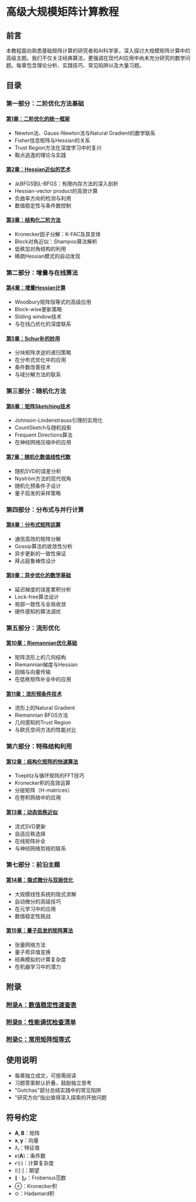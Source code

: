 # 高级大规模矩阵计算教程

## 前言

本教程面向熟悉基础矩阵计算的研究者和AI科学家，深入探讨大规模矩阵计算中的高级主题。我们不仅关注经典算法，更强调在现代AI应用中尚未充分研究的数学问题。每章包含理论分析、实践技巧、常见陷阱以及大量习题。

## 目录

### 第一部分：二阶优化方法基础

#### [第1章：二阶优化的统一框架](chapter1.md)
- Newton法、Gauss-Newton法与Natural Gradient的数学联系
- Fisher信息矩阵与Hessian的关系
- Trust Region方法在深度学习中的复兴
- 鞍点逃逸的理论与实践

#### [第2章：Hessian近似的艺术](chapter2.md)
- 从BFGS到L-BFGS：有限内存方法的深入剖析
- Hessian-vector product的高效计算
- 负曲率方向的检测与利用
- 数值稳定性与条件数控制

#### [第3章：结构化二阶方法](chapter3.md)
- Kronecker因子分解：K-FAC及其变体
- Block对角近似：Shampoo算法解析
- 低秩加对角结构的利用
- 稀疏Hessian模式的自动发现

### 第二部分：增量与在线算法

#### [第4章：增量Hessian计算](chapter4.md)
- Woodbury矩阵恒等式的高级应用
- Block-wise更新策略
- Sliding window技术
- 与在线凸优化的深度联系

#### [第5章：Schur补的妙用](chapter5.md)
- 分块矩阵求逆的递归策略
- 在分布式优化中的应用
- 条件数改善技术
- 与域分解方法的联系

### 第三部分：随机化方法

#### [第6章：矩阵Sketching技术](chapter6.md)
- Johnson-Lindenstrauss引理的实用化
- CountSketch与随机投影
- Frequent Directions算法
- 在神经网络压缩中的应用

#### [第7章：随机化数值线性代数](chapter7.md)
- 随机SVD的误差分析
- Nyström方法的现代视角
- 随机化预条件子设计
- 量子启发的采样策略

### 第四部分：分布式与并行计算

#### [第8章：分布式矩阵运算](chapter8.md)
- 通信高效的矩阵分解
- Gossip算法的收敛性分析
- 异步更新的一致性保证
- 拜占庭鲁棒性设计

#### [第9章：异步优化的数学基础](chapter9.md)
- 延迟梯度的误差累积分析
- Lock-free算法设计
- 局部一致性与全局收敛
- 硬件感知的算法调优

### 第五部分：流形优化

#### [第10章：Riemannian优化基础](chapter10.md)
- 矩阵流形上的几何结构
- Riemannian梯度与Hessian
- 回缩与向量传输
- 在低秩矩阵补全中的应用

#### [第11章：流形预条件技术](chapter11.md)
- 流形上的Natural Gradient
- Riemannian BFGS方法
- 几何感知的Trust Region
- 与欧氏空间方法的性能对比

### 第六部分：特殊结构利用

#### [第12章：结构化矩阵的快速算法](chapter12.md)
- Toeplitz与循环矩阵的FFT技巧
- Kronecker积的高效运算
- 分层矩阵（H-matrices）
- 在卷积网络中的应用

#### [第13章：动态低秩近似](chapter13.md)
- 流式SVD更新
- 自适应秩选择
- 在线矩阵补全
- 与神经网络剪枝的联系

### 第七部分：前沿主题

#### [第14章：隐式微分与双层优化](chapter14.md)
- 大规模线性系统的隐式求解
- 自动微分的高级技巧
- 在元学习中的应用
- 数值稳定性挑战

#### [第15章：量子启发的矩阵算法](chapter15.md)
- 张量网络方法
- 量子奇异值变换
- 经典模拟的计算复杂度
- 在机器学习中的潜力

## 附录

### [附录A：数值稳定性速查表](appendixA.md)
### [附录B：性能调优检查清单](appendixB.md)
### [附录C：常用矩阵恒等式](appendixC.md)

## 使用说明

- 每章独立成文，可按需阅读
- 习题答案默认折叠，鼓励独立思考
- "Gotchas"部分总结实践中的常见陷阱
- "研究方向"指出值得深入探索的开放问题

## 符号约定

- $\mathbf{A}, \mathbf{B}$：矩阵
- $\mathbf{x}, \mathbf{y}$：向量
- $\lambda_i$：特征值
- $\kappa(\mathbf{A})$：条件数
- $\mathcal{O}(\cdot)$：计算复杂度
- $\mathbb{E}[\cdot]$：期望
- $\|\cdot\|_F$：Frobenius范数
- $\otimes$：Kronecker积
- $\odot$：Hadamard积
